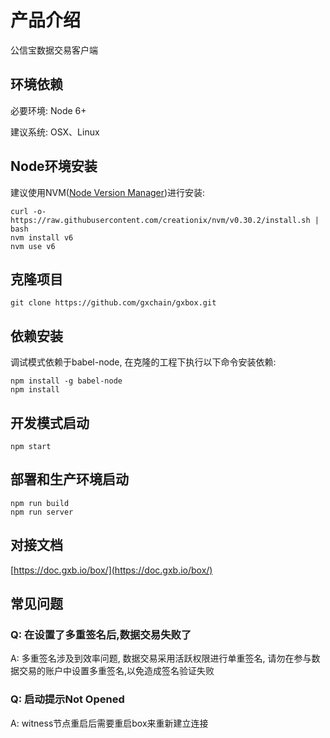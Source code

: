 # 产品介绍

公信宝数据交易客户端

## 环境依赖

必要环境: Node 6+

建议系统: OSX、Linux

## Node环境安装

建议使用NVM([Node Version Manager](https://github.com/creationix/nvm))进行安装:

```
curl -o- https://raw.githubusercontent.com/creationix/nvm/v0.30.2/install.sh | bash
nvm install v6
nvm use v6
```

## 克隆项目

```
git clone https://github.com/gxchain/gxbox.git
```

## 依赖安装

调试模式依赖于babel-node, 在克隆的工程下执行以下命令安装依赖:


```
npm install -g babel-node
npm install
```

## 开发模式启动

```
npm start
```

## 部署和生产环境启动

```
npm run build
npm run server
```

## 对接文档
[https://doc.gxb.io/box/](https://doc.gxb.io/box/)

## 常见问题

### Q: 在设置了多重签名后,数据交易失败了
A: 多重签名涉及到效率问题, 数据交易采用活跃权限进行单重签名, 请勿在参与数据交易的账户中设置多重签名,以免造成签名验证失败

### Q: 启动提示Not Opened
A: witness节点重启后需要重启box来重新建立连接